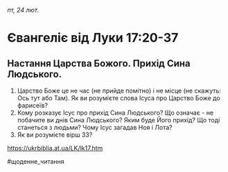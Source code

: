 
_пт, 24 лют._

# Євангеліє від Луки 17:20-37

## Настання Царства Божого. Прихід Сина Людського.
1. Царство Боже це не час (не прийде помітно) і не місце (не скажуть: Ось тут або Там). Як ви розумієте слова Ісуса про Царство Боже до фарисеїв?
2. Кому розказує Ісус про прихід Сина Людського? Що означає - не побачите ви днів Сина Людського? Яким буде Його прихід? Що тоді станеться з людьми? Чому Ісус загадав Ноя і Лота?
3. Як ви розумієте вірш 33?

https://ukrbiblia.at.ua/LK/lk17.htm

#щоденне_читання
